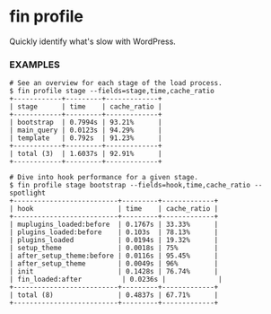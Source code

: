 # fin profile

Quickly identify what's slow with WordPress.

### EXAMPLES

    # See an overview for each stage of the load process.
    $ fin profile stage --fields=stage,time,cache_ratio
    +------------+---------+-------------+
    | stage      | time    | cache_ratio |
    +------------+---------+-------------+
    | bootstrap  | 0.7994s | 93.21%      |
    | main_query | 0.0123s | 94.29%      |
    | template   | 0.792s  | 91.23%      |
    +------------+---------+-------------+
    | total (3)  | 1.6037s | 92.91%      |
    +------------+---------+-------------+

    # Dive into hook performance for a given stage.
    $ fin profile stage bootstrap --fields=hook,time,cache_ratio --spotlight
    +--------------------------+---------+-------------+
    | hook                     | time    | cache_ratio |
    +--------------------------+---------+-------------+
    | muplugins_loaded:before  | 0.1767s | 33.33%      |
    | plugins_loaded:before    | 0.103s  | 78.13%      |
    | plugins_loaded           | 0.0194s | 19.32%      |
    | setup_theme              | 0.0018s | 75%         |
    | after_setup_theme:before | 0.0116s | 95.45%      |
    | after_setup_theme        | 0.0049s | 96%         |
    | init                     | 0.1428s | 76.74%      |
    | fin_loaded:after          | 0.0236s |             |
    +--------------------------+---------+-------------+
    | total (8)                | 0.4837s | 67.71%      |
    +--------------------------+---------+-------------+


